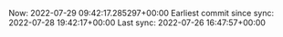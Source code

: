 Now: 2022-07-29 09:42:17.285297+00:00 Earliest commit since sync: 2022-07-28 19:42:17+00:00 Last sync: 2022-07-26 16:47:57+00:00
